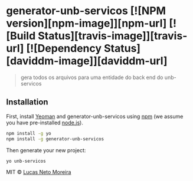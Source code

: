 # generator-unb-servicos [![NPM version][npm-image]][npm-url] [![Build Status][travis-image]][travis-url] [![Dependency Status][daviddm-image]][daviddm-url]
> gera todos os arquivos para uma entidade do back end do unb-servicos

## Installation

First, install [Yeoman](http://yeoman.io) and generator-unb-servicos using [npm](https://www.npmjs.com/) (we assume you have pre-installed [node.js](https://nodejs.org/)).

```bash
npm install -g yo
npm install -g generator-unb-servicos
```

Then generate your new project:

```bash
yo unb-servicos
```

MIT © [Lucas Neto Moreira]()